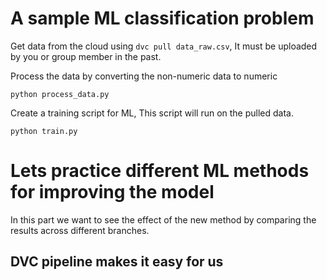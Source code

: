# A sample ML classification problem

Get data from the cloud using `dvc pull data_raw.csv`, It must be uploaded by you or group member in the past.  

Process the data by converting the non-numeric data to numeric

`python process_data.py`

Create a training script for ML, This script will run on the pulled data. 

`python train.py`

# Lets practice different ML methods for improving the model

In this part we want to see the effect of the new method by comparing the results across different branches.

## DVC pipeline makes it easy for us




